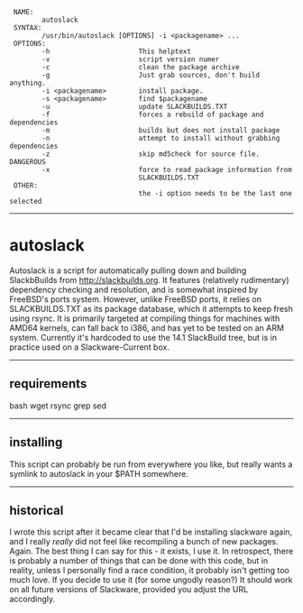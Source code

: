 ```
 NAME:
        autoslack
 SYNTAX:
        /usr/bin/autoslack [OPTIONS] -i <packagename> ...
 OPTIONS:
        -h                      This helptext
        -v                      script version numer
        -c                      clean the package archive
        -g                      Just grab sources, don't build anything.
        -i <packagename>        install package. 
        -s <packagename>        find $packagename
        -u                      update SLACKBUILDS.TXT
        -f                      forces a rebuild of package and dependencies
        -m                      builds but does not install package
        -n                      attempt to install without grabbing dependencies
        -z                      skip md5check for source file. DANGEROUS
        -x                      force to read package information from
                                SLACKBUILDS.TXT
 OTHER:
                                the -i option needs to be the last one selected
```
---------------------------


# autoslack
Autoslack is a script for automatically pulling down and building SlackbBuilds from http://slackbuilds.org.
It features (relatively rudimentary) dependency checking and resolution, and is somewhat inspired by FreeBSD's ports 
system. However, unlike FreeBSD ports, it relies on SLACKBUILDS.TXT as its package database, which it attempts to 
keep fresh using rsync. 
It is primarily targeted at compiling things for machines with AMD64 kernels, can fall back to i386, and has yet to 
be tested on an ARM system. 
Currently it's hardcoded to use the 14.1 SlackBuild tree, but is in practice used on a Slackware-Current box. 

--------------
requirements
--------------

bash
wget
rsync
grep 
sed

--------------
installing
--------------
This script can probably be run from everywhere you like, but really wants a symlink to autoslack 
in your $PATH somewhere. 

--------------
historical 
--------------
I wrote this script after it became clear that I'd be installing slackware again, and I really *really* did not feel 
like recompiling a bunch of new packages. Again. The best thing I can say for this - it exists, I use it. 
In retrospect, there is probably a number of things that can be done with this code, but in reality, unless I personally
find a race condition, it probably isn't getting too much love. If you decide to use it (for some ungodly reason?) It should
work on all future versions of Slackware, provided you adjust the URL accordingly. 